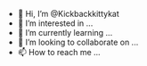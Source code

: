 - 👋 Hi, I’m @Kickbackkittykat
- 👀 I’m interested in ...
- 🌱 I’m currently learning ...
- 💞️ I’m looking to collaborate on ...
- 📫 How to reach me ...

<!---
Kickbackkittykat/Kickbackkittykat is a ✨ special ✨ repository because its `README.md` (this file) appears on your GitHub profile.
You can click the Preview link to take a look at your changes.
--->
